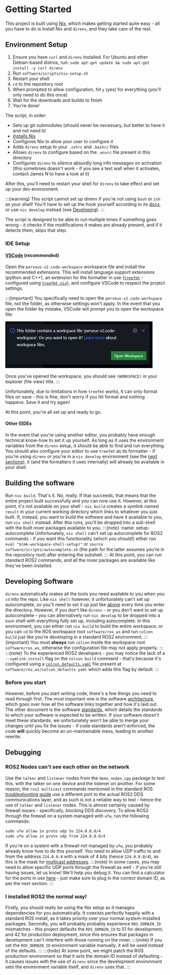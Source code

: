 # Getting Started

This project is built using [Nix](https://nixos.org/), which makes getting started quite easy - all you have to do is install Nix and `direnv`, and they take care of the rest.

## Environment Setup

1. Ensure you have `curl` and `direnv` installed. For Ubuntu and other Debian-based distros, run: `sudo apt-get update && sudo apt-get install -y curl direnv`
2. Run `software/scripts/nix-setup.sh`
3. Restart your shell
4. `cd` to the repository root
5. When prompted to allow configuration, hit `y` (yes) for everything (you'll only need to do this once)
6. Wait for the downloads and builds to finish
7. You're done!

The script, in order:

- Sets up git submodules (should never be necessary, but better to have it and not need it)
- [Installs Nix](https://github.com/DeterminateSystems/nix-installer)
- Configures Nix to allow your user to configure _it_
- Adds `direnv` setup to your `.zshrc` and `.bashrc` files
- Allows `direnv` to configure based on the `.envrc` file present in this directory
- Configures `direnv` to silence absurdly long info messages on activation (this sometimes doesn't work - if you see a text wall when it activates, contact James N to have a look at it)

After this, you'll need to restart your shell for `direnv` to take effect and set up your dev environment.

:::{warning}
This script cannot set up direnv if you're not using `bash` or `zsh` as your shell!
You'll have to set up the hook yourself according to its [docs](https://direnv.net/docs/hook.html), or use `nix develop` instead (see [Developing](#developing-software)).
:::

The script is designed to be able to run multiple times if something goes wrong - it checks if the modifications it makes are already present, and if it detects them, skips that step.

### IDE Setup

#### [VSCode](https://code.visualstudio.com/) (recommended)

Open the `perseus-v2.code-workspace` workspace file and install the recommended extensions.
This will install language support extensions (python and C++), an extension for the formatter in use ([`treefmt`](https://github.com/numtide/treefmt) - configured using [`treefmt-nix`](https://github.com/numtide/treefmt-nix/)), and configure VSCode to respect the project settings.

:::{important}
You specifically need to open the `perseus-v2.code-workspace` file, not the folder, as otherwise settings won't apply.
In the event that you open the folder by mistake, VSCode will prompt you to open the workspace file:

![VSCode Prompt](open-code-workspace.png)

Once you've opened the workspace, you should see `(WORKSPACE)` in your explorer (file view) title.
:::

Unfortunately, due to limitations in how `treefmt` works, it can only format files on save - this is fine, don't worry if you hit format and nothing happens.
Save it and try again!

At this point, you're all set up and ready to go.

#### Other (I)DEs

In the event that you're using another editor, you probably have enough technical know-how to set it up yourself.
As long as it uses the environment variables from the `direnv` setup, it should be able to find and run everything.
You should also configure your editor to use `treefmt` as its formatter - if you're using `direnv` or you're in a `nix develop` environment (see the [next sections](#developing-software)), it (and the formatters it uses internally) will already be available in your shell.

## Building the software

Run `nix build`.
That's it.
No, really.
If that succeeds, that means that the entire project built successfully and you can now use it.
However, at this point, it's not available on your shell - `nix build` creates a symlink named `result` in your current working directory which links to whatever you just built.
If, instead, you want to build the software and have it available to you, run `nix shell` instead.
After this runs, you'll be dropped into a sub-shell with the built rover packages available to you.
:::{note}
:name: setup-autocomplete
Unfortunately, `nix shell` can't set up autocomplete for ROS2 commands - if you want this functionality (which you should!) either run `eval "$(mk-workspace-shell-setup)"` or `source software/scripts/autocomplete.sh` (the path for the latter assumes you're in the repository root) after entering the subshell.
:::
At this point, you can run standard ROS2 commands, and all the rover packages are available like they've been installed.

## Developing Software

`direnv` automatically makes all the tools you need available to you when you `cd` into the repo.
Like `nix shell` however, it unfortunately can't set up autocomplete, so you'll need to set it up just like [above](#setup-autocomplete) every time you enter the directory.
However, if you don't like `direnv` - or you don't want to set up autocomplete - you can alternatively run `nix develop` to be dropped into a `bash` shell with everything fully set up, including autocomplete.
In this environment, you can either run `nix build` to build the entire workspace, or you can `cd` to the ROS workspace root `software/ros_ws` and run `colcon build` just like you're developing in a standard ROS2 environment.
:::{important}
You must **always** run `colcon` inside the workspace root `software/ros_ws`, otherwise the configuration file may not apply properly.
:::
:::{note}
To the experienced ROS2 developers - you may notice the lack of a `--symlink-install` flag on the `colcon build` command - that's because it's configured using a [`colcon_defaults.yaml`](https://colcon.readthedocs.io/en/released/user/configuration.html#defaults-yaml) file present at `software/ros_ws/colcon_defaults.yaml` which adds this flag by default.
:::

### Before you start

However, before you start writing code, there's a few things you need to read through first.
The most important one is the software [architecture](project:/architecture/software.md), which goes over how all the software links together and how it's laid out.
The other document is the software [standards](project:/standards/software.md), which details the standards to which your software is expected to be written.
If your software _doesn't_ meet these standards, we unfortunately won't be able to merge your changes until you fix the issues - if code standards aren't enforced, the code **will** quickly become an un-maintainable mess, leading to another rewrite.

## Debugging

### ROS2 Nodes can't see each other on the network

Use the `talker` and `listener` nodes from the `demo_nodes_cpp` package to test this, with the talker on one device and the listener on another.
For some reason, the `ros2 multicast` commands mentioned in the standard ROS [troubleshooting guide](inv:ros#How-To-Guides/Installation-Troubleshooting) use a different port to the actual ROS2 DDS communications layer, and as such is not a reliable way to test - hence the use of `talker` and `listener` nodes.
This is almost certainly caused by firewall issues - specifically, blocking DDS discovery.
To allow ROS2 through the firewall on a system managed with `ufw`, run the following commands:

```{code-block} console
sudo ufw allow in proto udp to 224.0.0.0/4
sudo ufw allow in proto udp from 224.0.0.0/4
```

If you're on a system with a firewall _not_ managed by `ufw`, you probably already know how to do this yourself.
You need to allow UDP traffic to and from the address `224.0.0.0` with a mask of 4 bits (hence `224.0.0.0/4`), as this is the mask for [multicast addresses](https://en.wikipedia.org/wiki/Multicast_address).
:::{note}
In some cases, you may need to allow specific UDP ports through the firewall as well - if you're still having issues, let us know!
We'll help you debug it.
You can find a calculator for the ports in use [here](inv:ros#Concepts/Intermediate/About-Domain-ID) - just make sure to plug in the correct domain ID, as per the next section.
:::

### I installed ROS2 the normal way!

Firstly, you should really be using the Nix setup as it manages dependencies for you automatically.
It coexists perfectly happily with a standard ROS install, as it takes priority over your normal system-installed packages.
Secondly, you will probably probably experience `ROS_DOMAIN_ID` mismatches - this project defaults the `ROS_DOMAIN_ID` to 51 for development, and 42 for production deployment, since this ensures that packages in development can't interfere with those running on the rover.
:::{note}
If you set the `ROS_DOMAIN_ID` environment variable manually, it will be used instead of the defaults.
:::
:::{todo}
At some point, we might patch the ROS production environment so that it _sets_ the domain ID instead of defaulting - it causes issues with the use of `direnv` since the development environment sets the environment variable itself, and `direnv` uses that.
:::
